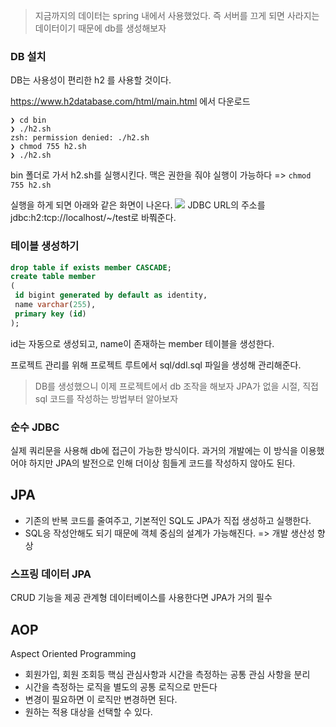> 지금까지의 데이터는 spring 내에서 사용했었다. 
즉 서버를 끄게 되면 사라지는 데이터이기 때문에 db를 생성해보자

### DB 설치
DB는 사용성이 편리한 h2 를 사용할 것이다.

https://www.h2database.com/html/main.html 에서 다운로드 

```
❯ cd bin
❯ ./h2.sh
zsh: permission denied: ./h2.sh
❯ chmod 755 h2.sh
❯ ./h2.sh
````
bin 폴더로 가서 h2.sh를 실행시킨다.
맥은 권한을 줘야 실행이 가능하다 => `chmod 755 h2.sh`

실행을 하게 되면 아래와 같은 화면이 나온다.
![](https://velog.velcdn.com/images/hey-hey/post/b03bb80b-f4be-4de1-9eb3-fe0806564756/image.png)
JDBC URL의 주소를 jdbc:h2:tcp://localhost/~/test로 바쭤준다.


### 테이블 생성하기 
```sql
drop table if exists member CASCADE;
create table member
(
 id bigint generated by default as identity,
 name varchar(255),
 primary key (id)
);
```
id는 자동으로 생성되고, name이 존재하는 member 테이블을 생성한다.

프로젝트 관리를 위해 프로젝트 루트에서 sql/ddl.sql 파일을 생성해 관리해준다.

> DB를 생성했으니 이제 프로젝트에서 db 조작을 해보자
JPA가 없을 시절, 직접 sql 코드를  작성하는 방법부터 알아보자

### 순수 JDBC 

실제 쿼리문을 사용해 db에 접근이 가능한 방식이다. 과거의 개발에는 이 방식을 이용했어야 하지만 JPA의 발전으로 인해 더이상 힘들게 코드를 작성하지 않아도 된다. 

## JPA
- 기존의 반복 코드를 줄여주고, 기본적인 SQL도 JPA가 직접 생성하고 실행한다.
- SQL응 작성안해도 되기 때문에 객체 중심의 설계가 가능해진다.
	=> 개발 생산성 향상
    

### 스프링 데이터 JPA
CRUD 기능을 제공
관계형 데이터베이스를 사용한다면 JPA가 거의 필수 

## AOP
Aspect Oriented Programming

- 회원가입, 회원 조회등 핵심 관심사항과 시간을 측정하는 공통 관심 사항을 분리
- 시간을 측정하는 로직을 별도의 공통 로직으로 만든다
- 변경이 필요하면 이 로직만 변경하면 된다.
- 원하는 적용 대상을 선택할 수 있다.